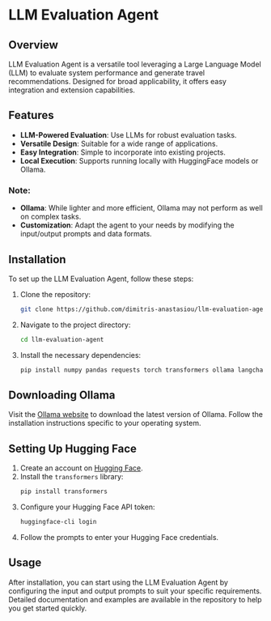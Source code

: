 # LLM Evaluation Agent

## Overview

LLM Evaluation Agent is a versatile tool leveraging a Large Language Model (LLM) to evaluate system performance and generate travel recommendations. Designed for broad applicability, it offers easy integration and extension capabilities.

## Features

- **LLM-Powered Evaluation**: Use LLMs for robust evaluation tasks.
- **Versatile Design**: Suitable for a wide range of applications.
- **Easy Integration**: Simple to incorporate into existing projects.
- **Local Execution**: Supports running locally with HuggingFace models or Ollama.

### Note:
- **Ollama**: While lighter and more efficient, Ollama may not perform as well on complex tasks.
- **Customization**: Adapt the agent to your needs by modifying the input/output prompts and data formats.

## Installation

To set up the LLM Evaluation Agent, follow these steps:

1. Clone the repository:
   ```sh
   git clone https://github.com/dimitris-anastasiou/llm-evaluation-agent.git

2. Navigate to the project directory:
   ```sh
   cd llm-evaluation-agent

3. Install the necessary dependencies:
   ```sh
   pip install numpy pandas requests torch transformers ollama langchain langchain-community pydantic huggingface_hub

## Downloading Ollama

Visit the [Ollama website](https://www.ollama.com/) to download the latest version of Ollama. Follow the installation instructions specific to your operating system.

## Setting Up Hugging Face

1. Create an account on [Hugging Face](https://huggingface.co/).
2. Install the `transformers` library:
   ```sh
   pip install transformers
3. Configure your Hugging Face API token:
   ```sh
   huggingface-cli login
4. Follow the prompts to enter your Hugging Face credentials.

## Usage

After installation, you can start using the LLM Evaluation Agent by configuring the input and output prompts to suit your specific requirements. Detailed documentation and examples are available in the repository to help you get started quickly.
